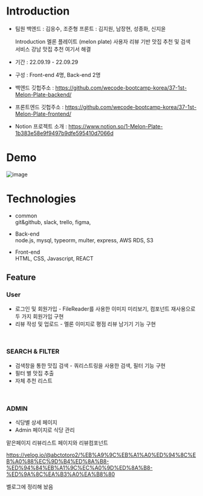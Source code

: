 # Introduction
- 팀원
  백엔드 : 김응수, 조준형
  프론트 : 김지원, 남장현, 성종화, 신지윤
  
  Introduction
  멜론 플레이트 (melon plate)
  사용자 리뷰 기반 맛집 추천 및 검색 서비스
  강남 맛집 추천 여기서 해결


- 기간 : 22.09.19 - 22.09.29
- 구성 : Front-end 4명, Back-end 2명

- 백앤드 깃헙주소 : https://github.com/wecode-bootcamp-korea/37-1st-Melon-Plate-backend/
- 프론트엔드 깃헙주소 : https://github.com/wecode-bootcamp-korea/37-1st-Melon-Plate-frontend/
- Notion 프로젝트 소개 : https://www.notion.so/1-Melon-Plate-1b383e58e9f9497b9dfe595410d7066d


# Demo

  ![image](https://user-images.githubusercontent.com/109328454/193214827-d8d2b6d7-f394-49f8-bb07-5c79247f6f87.png)

# Technologies
  
- common <br/>
git&github, slack, trello, figma,


- Back-end <br/>
node.js, mysql, typeorm, multer, express, AWS RDS, S3

- Front-end <br/>
HTML, CSS, Javascript, REACT

  
## Feature

### User
  - 로그인 및 회원가입 - FileReader를 사용한 이미지 미리보기, 컴포넌트 재사용으로 두 가지 회원가입 구현
  - 리뷰 작성 및 업로드 - 멜론 이미지로 평점 리뷰 남기기 기능 구현
  <br/>
  
### SEARCH & FILTER
  - 검색창을 통한 맛집 검색 - 쿼리스트링을 사용한 검색, 필터 기능 구현
  - 필터 별 맛집 추출
  - 자체 추천 리스트
  <br/>
  
### ADMIN
  - 식당별 상세 페이지
  - Admin 페이지로 식당 관리
 
 맡은페이지 리뷰리스트 페이지와 리뷰컴포넌트 
 
 https://velog.io/@abctotoro2/%EB%A9%9C%EB%A1%A0%ED%94%8C%EB%A0%88%EC%9D%B4%ED%8A%B8-%ED%94%84%EB%A1%9C%EC%A0%9D%ED%8A%B8-%ED%9A%8C%EA%B3%A0%EA%B8%80
 
 벨로그에 정리해 놨음
 
